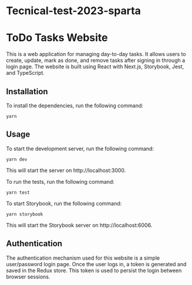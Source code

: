 ﻿# Tecnical-test-2023-sparta

# ToDo Tasks Website

This is a web application for managing day-to-day tasks. It allows users to create, update, mark as done, and remove tasks after signing in through a login page. The website is built using React with Next.js, Storybook, Jest, and TypeScript.

## Installation

To install the dependencies, run the following command:

`yarn`

## Usage

To start the development server, run the following command:

`yarn dev`

This will start the server on http://localhost:3000.

To run the tests, run the following command:

`yarn test`

To start Storybook, run the following command:

`yarn storybook`

This will start the Storybook server on http://localhost:6006.

## Authentication

The authentication mechanism used for this website is a simple user/password login page. Once the user logs in, a token is generated and saved in the Redux store. This token is used to persist the login between browser sessions.
